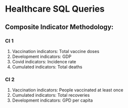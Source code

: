 # Healthcare SQL Queries

## Composite Indicator Methodology:

### CI 1
1. Vaccination indicators: Total vaccine doses
2. Development indicators: GDP
3. Covid indicators: Incidence rate
4. Cumulated indicators: Total deaths

### CI 2
1. Vaccination indicators: People vaccinated at least once
2. Cumulated indicators: Total recoveries
3. Development indicators: GPD per capita
